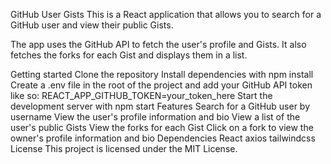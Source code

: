 GitHub User Gists
This is a React application that allows you to search for a GitHub user and view their public Gists.

The app uses the GitHub API to fetch the user's profile and Gists. It also fetches the forks for each Gist and displays them in a list.

Getting started
Clone the repository
Install dependencies with npm install
Create a .env file in the root of the project and add your GitHub API token like so: REACT_APP_GITHUB_TOKEN=your_token_here
Start the development server with npm start
Features
Search for a GitHub user by username
View the user's profile information and bio
View a list of the user's public Gists
View the forks for each Gist
Click on a fork to view the owner's profile information and bio
Dependencies
React
axios
tailwindcss
License
This project is licensed under the MIT License.
